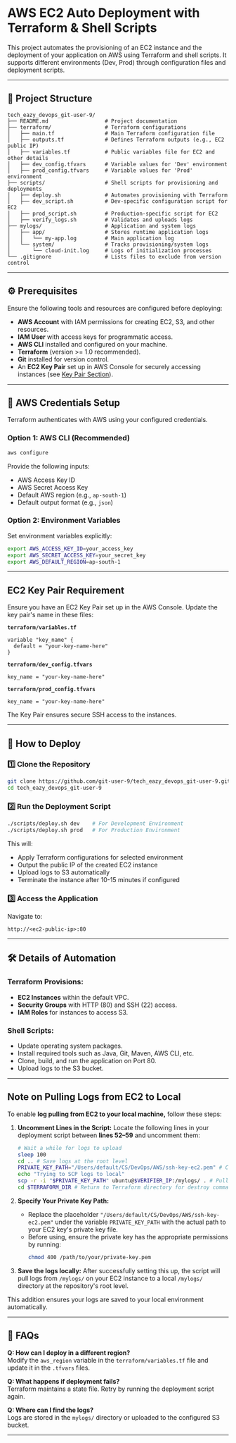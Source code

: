 # AWS EC2 Auto Deployment with Terraform & Shell Scripts

This project automates the provisioning of an EC2 instance and the deployment of your application on AWS using Terraform and shell scripts. It supports different environments (Dev, Prod) through configuration files and deployment scripts.

---

## 📁 **Project Structure**

```
tech_eazy_devops_git-user-9/
├── README.md                  # Project documentation
├── terraform/                 # Terraform configurations
│   ├── main.tf                # Main Terraform configuration file
│   ├── outputs.tf             # Defines Terraform outputs (e.g., EC2 public IP)
│   ├── variables.tf           # Public variables file for EC2 and other details
│   ├── dev_config.tfvars      # Variable values for 'Dev' environment
│   ├── prod_config.tfvars     # Variable values for 'Prod' environment
├── scripts/                   # Shell scripts for provisioning and deployments
│   ├── deploy.sh              # Automates provisioning with Terraform
│   ├── dev_script.sh          # Dev-specific configuration script for EC2
│   ├── prod_script.sh         # Production-specific script for EC2
│   ├── verify_logs.sh         # Validates and uploads logs
├── mylogs/                    # Application and system logs
│   ├── app/                   # Stores runtime application logs
│   │   └── my-app.log         # Main application log
│   └── system/                # Tracks provisioning/system logs
│       └── cloud-init.log     # Logs of initialization processes
└── .gitignore                 # Lists files to exclude from version control
```

---

## ⚙️ **Prerequisites**

Ensure the following tools and resources are configured before deploying:

- **AWS Account** with IAM permissions for creating EC2, S3, and other resources.
- **IAM User** with access keys for programmatic access.
- **AWS CLI** installed and configured on your machine.
- **Terraform** (version >= 1.0 recommended).
- **Git** installed for version control.
- An **EC2 Key Pair** set up in AWS Console for securely accessing instances (see [Key Pair Section](#ec2-key-pair-requirement)).

---

## 🔐 **AWS Credentials Setup**

Terraform authenticates with AWS using your configured credentials.

### Option 1: AWS CLI (Recommended)

```bash
aws configure
```
Provide the following inputs:
- AWS Access Key ID
- AWS Secret Access Key
- Default AWS region (e.g., `ap-south-1`)
- Default output format (e.g., `json`)

### Option 2: Environment Variables

Set environment variables explicitly:
```bash
export AWS_ACCESS_KEY_ID=your_access_key
export AWS_SECRET_ACCESS_KEY=your_secret_key
export AWS_DEFAULT_REGION=ap-south-1
```

---

## EC2 Key Pair Requirement

Ensure you have an EC2 Key Pair set up in the AWS Console. Update the key pair's name in these files:

**`terraform/variables.tf`**
```hcl
variable "key_name" {
  default = "your-key-name-here"
}
```

**`terraform/dev_config.tfvars`**
```hcl
key_name = "your-key-name-here"
```

**`terraform/prod_config.tfvars`**
```hcl
key_name = "your-key-name-here"
```

The Key Pair ensures secure SSH access to the instances.

---

## 🚀 **How to Deploy**

### 1️⃣ Clone the Repository
```bash
git clone https://github.com/git-user-9/tech_eazy_devops_git-user-9.git
cd tech_eazy_devops_git-user-9
```

### 2️⃣ Run the Deployment Script
```bash
./scripts/deploy.sh dev    # For Development Environment
./scripts/deploy.sh prod   # For Production Environment
```
This will:
- Apply Terraform configurations for selected environment
- Output the public IP of the created EC2 instance
- Upload logs to S3 automatically
- Terminate the instance after 10-15 minutes if configured

### 3️⃣ Access the Application
Navigate to:
```
http://<ec2-public-ip>:80
```

---

## 🛠️ **Details of Automation**

### Terraform Provisions:
- **EC2 Instances** within the default VPC.
- **Security Groups** with HTTP (80) and SSH (22) access.
- **IAM Roles** for instances to access S3.

### Shell Scripts:
- Update operating system packages.
- Install required tools such as Java, Git, Maven, AWS CLI, etc.
- Clone, build, and run the application on Port 80.
- Upload logs to the S3 bucket.

---

## Note on Pulling Logs from EC2 to Local

To enable **log pulling from EC2 to your local machine,** follow these steps:

1. **Uncomment Lines in the Script:**
   Locate the following lines in your deployment script between **lines 52–59** and uncomment them:

   ```bash
   # Wait a while for logs to upload
   sleep 100
   cd .. # Save logs at the root level
   PRIVATE_KEY_PATH="/Users/default/CS/DevOps/AWS/ssh-key-ec2.pem" # Change this to your SSH private key path and ensure `chmod 400` on your key
   echo "Trying to SCP logs to local"
   scp -r -i "$PRIVATE_KEY_PATH" ubuntu@$VERIFIER_IP:/mylogs/ . # Pull logs from EC2 to /mylogs/ in your local directory
   cd $TERRAFORM_DIR # Return to Terraform directory for destroy commands
   ```

2. **Specify Your Private Key Path:**
   - Replace the placeholder `"/Users/default/CS/DevOps/AWS/ssh-key-ec2.pem"` under the variable `PRIVATE_KEY_PATH` with the actual path to your EC2 key's private key file.
   - Before using, ensure the private key has the appropriate permissions by running:
     ```bash
     chmod 400 /path/to/your/private-key.pem
     ```

3. **Save the logs locally:**
   After successfully setting this up, the script will pull logs from `/mylogs/` on your EC2 instance to a local `/mylogs/` directory at the repository's root level.

This addition ensures your logs are saved to your local environment automatically.



---

## 💬 **FAQs**

**Q: How can I deploy in a different region?**  
Modify the `aws_region` variable in the `terraform/variables.tf` file and update it in the `.tfvars` files.

**Q: What happens if deployment fails?**  
Terraform maintains a state file. Retry by running the deployment script again.

**Q: Where can I find the logs?**  
Logs are stored in the `mylogs/` directory or uploaded to the configured S3 bucket.

---


